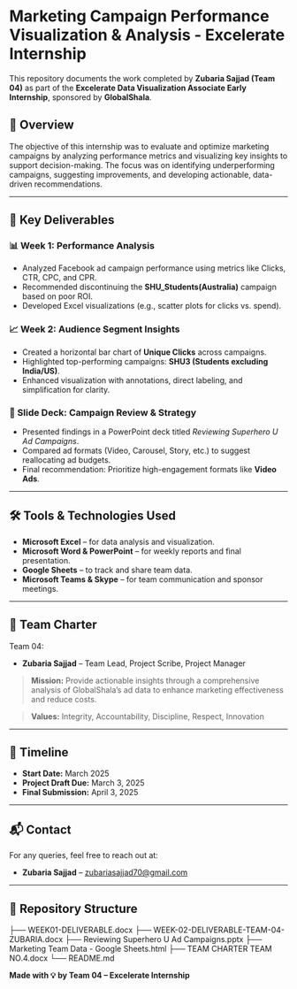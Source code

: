 # Marketing Campaign Performance Visualization & Analysis - Excelerate Internship

This repository documents the work completed by **Zubaria Sajjad (Team 04)** as part of the **Excelerate Data Visualization Associate Early Internship**, sponsored by **GlobalShala**.

## 📌 Overview

The objective of this internship was to evaluate and optimize marketing campaigns by analyzing performance metrics and visualizing key insights to support decision-making. The focus was on identifying underperforming campaigns, suggesting improvements, and developing actionable, data-driven recommendations.

---

## 🧠 Key Deliverables

### 📊 Week 1: Performance Analysis
- Analyzed Facebook ad campaign performance using metrics like Clicks, CTR, CPC, and CPR.
- Recommended discontinuing the **SHU_Students(Australia)** campaign based on poor ROI.
- Developed Excel visualizations (e.g., scatter plots for clicks vs. spend).

### 📈 Week 2: Audience Segment Insights
- Created a horizontal bar chart of **Unique Clicks** across campaigns.
- Highlighted top-performing campaigns: **SHU3 (Students excluding India/US)**.
- Enhanced visualization with annotations, direct labeling, and simplification for clarity.

### 🧩 Slide Deck: Campaign Review & Strategy
- Presented findings in a PowerPoint deck titled *Reviewing Superhero U Ad Campaigns*.
- Compared ad formats (Video, Carousel, Story, etc.) to suggest reallocating ad budgets.
- Final recommendation: Prioritize high-engagement formats like **Video Ads**.

---

## 🛠️ Tools & Technologies Used
- **Microsoft Excel** – for data analysis and visualization.
- **Microsoft Word & PowerPoint** – for weekly reports and final presentation.
- **Google Sheets** – to track and share team data.
- **Microsoft Teams & Skype** – for team communication and sponsor meetings.

---

## 🤝 Team Charter

Team 04:
- **Zubaria Sajjad** – Team Lead, Project Scribe, Project Manager

> **Mission:** Provide actionable insights through a comprehensive analysis of GlobalShala’s ad data to enhance marketing effectiveness and reduce costs.

> **Values:** Integrity, Accountability, Discipline, Respect, Innovation

---

## 📅 Timeline
- **Start Date:** March 2025
- **Project Draft Due:** March 3, 2025
- **Final Submission:** April 3, 2025

---

## 📬 Contact
For any queries, feel free to reach out at:
- **Zubaria Sajjad** – [zubariasajjad70@gmail.com](mailto:zubariasajjad70@gmail.com)

---

## 📁 Repository Structure
├── WEEK01-DELIVERABLE.docx ├── WEEK-02-DELIVERABLE-TEAM-04-ZUBARIA.docx ├── Reviewing Superhero U Ad Campaigns.pptx ├── Marketing Team Data - Google Sheets.html ├── TEAM CHARTER TEAM NO.4.docx └── README.md

**Made with 💡 by Team 04 – Excelerate Internship**
